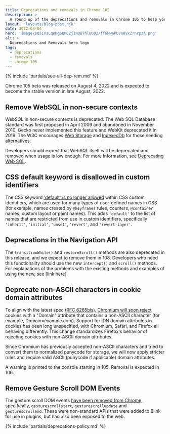 ```yaml
---
title: Deprecations and removals in Chrome 105
description: >
  A round up of the deprecations and removals in Chrome 105 to help you plan.
layout: 'layouts/blog-post.njk'
date: 2022-08-04
hero: 'image/sQ51XsLqKMgSQMCZjIN0B7hlBO02/ffGHwaPUVn8VxZrnrpzA.png'
alt: >
  Deprecations and Removals hero logo
tags:
  - deprecations
  - removals
  - chrome-105
---
```


{% include 'partials/see-all-dep-rem.md' %}

Chrome 105 beta was released on August 4, 2022 and is expected to become the stable version in late August, 2022.

## Remove WebSQL in non-secure contexts

WebSQL in non-secure contexts is deprecated. The Web SQL Database standard was first proposed in April 2009 and abandoned in November 2010. Gecko never implemented this feature and WebKit deprecated it in 2019. The W3C encourages [Web Storage](https://developer.mozilla.org//docs/Web/API/Web_Storage_API) and [IndexedDb](https://developer.mozilla.org//docs/Web/API/IndexedDB_API) for those needing alternatives.

Developers should expect that WebSQL itself will be deprecated and removed when usage is low enough. For more information, see [Deprecating Web SQL](/blog/deprecating-web-sql).

## CSS default keyword is disallowed in custom identifiers

The CSS keyword ['default' is no longer allowed](https://chromestatus.com/feature/5096490737860608) within CSS custom identifiers, which are used for many types of user-defined names in CSS (for example, names created by `@keyframes` rules, counters, `@container` names, custom layout or paint names). This adds `'default'` to the list of names that are restricted from use in custom identifiers, specifically `'inherit'`, `'initial'`, `'unset'`, `'revert'`, and `'revert-layer'`.

## Deprecations in the Navigation API

The `transitionWhile()` and `restoreScroll()` methods are also deprecated in this release, and we expect to remove them in 108. Developers who need this functionality should use the new `intercept()` and `scroll()` methods. For explanations of the problems with the existing methods and examples of using the new, see [link here].

## Deprecate non-ASCII characters in cookie domain attributes

To align with the latest spec ([RFC 6265bis](https://datatracker.ietf.org/doc/html/draft-ietf-httpbis-rfc6265bis/#section-5.5)), [Chromium will soon reject](https://www.chromestatus.com/feature/5534966262792192) cookies with a "Domain" attribute that contains a non-ASCII character (for example, Domain=éxample.com).
Support for IDN domain attributes in cookies has been long unspecified, with Chromium, Safari, and Firefox all behaving differently. This change standardizes Firefox's behavior of rejecting cookies with non-ASCII domain attributes.

Since Chromium has previously accepted non-ASCII characters and tried to convert them to normalized punycode for storage, we will now apply stricter rules and require valid ASCII (punycode if applicable) domain attributes.

A warning is printed to the console starting in 105. Removal is expected in 106.

## Remove Gesture Scroll DOM Events

The gesture scroll DOM events [have been removed from Chrome](https://chromestatus.com/feature/5166018807726080), specifically, `gesturescrollstart`, `gesturescrollupdate` and `gesturescrollend`. These were non-standard APIs that were added to Blink for use in plugins, but had also been exposed to the web. 

{% include 'partials/deprecations-policy.md' %}
